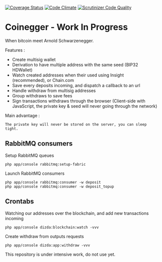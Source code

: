 [![Coverage Status](https://img.shields.io/coveralls/dizda/coinegger.svg)](https://coveralls.io/r/dizda/coinegger)
[![Code Climate](https://codeclimate.com/github/dizda/coinegger/badges/gpa.svg)](https://codeclimate.com/github/dizda/coinegger)
[![Scrutinizer Code Quality](https://scrutinizer-ci.com/g/dizda/coinegger/badges/quality-score.png?b=master)](https://scrutinizer-ci.com/g/dizda/coinegger/?branch=master)

Coinegger - Work In Progress
========================

When bitcoin meet Arnold Schwarzenegger.

Features :

- Create multisig wallet
- Derivation to have multiple address with the same seed (BIP32 HDWallet)
- Watch created addresses when their used using Insight (recommended), or Chain.com
- Save every deposits incoming, and dispatch a callback to an url
- Handle withdraw from multisig addresses
- Group withdraws to save fees
- Sign transactions withdraws through the browser (Client-side with JavaScript, the private key & seed will never going through the network)

Main advantage :

    The private key will never be stored on the server, you can sleep tight.

## RabbitMQ consumers

Setup RabbitMQ queues

    php app/console rabbitmq:setup-fabric

Launch RabbitMQ consumers

    php app/console rabbitmq:consumer -w deposit
    php app/console rabbitmq:consumer -w deposit_topup


## Crontabs

Watching our addresses over the blockchain, and add new transactions incoming

    php app/console dizda:blockchain:watch -vvv

Create withdraw from outputs requests

    php app/console dizda:app:withdraw -vvv


This repository is under intensive work, do not use yet.
